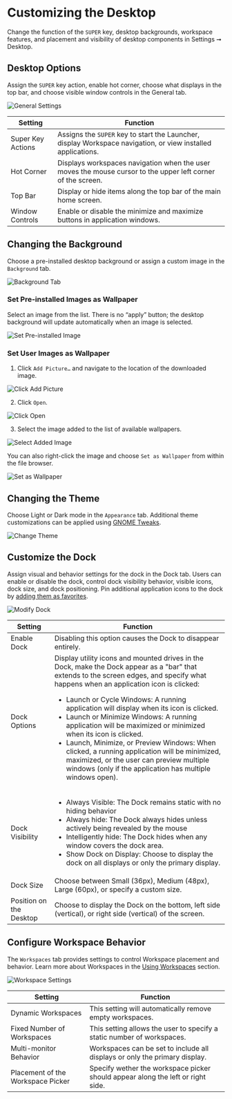 # Customizing the Desktop

Change the function of the `SUPER` key, desktop backgrounds, workspace features, and placement and visibility of desktop components in Settings ➞ Desktop.

## Desktop Options

Assign the `SUPER` key action, enable hot corner, choose what displays in the top bar, and choose visible window controls in the General tab.

![General Settings](/images/customize-desktop/general-settings.png)

| Setting | Function |
|----------|----------|
| Super Key Actions | Assigns the `SUPER` key to start the Launcher, display Workspace navigation, or view installed applications. |
| Hot Corner | Displays workspaces navigation when the user moves the mouse cursor to the upper left corner of the screen. |
| Top Bar | Display or hide items along the top bar of the main home screen. |
| Window Controls | Enable or disable the minimize and maximize buttons in application windows. |

## Changing the Background

Choose a pre-installed desktop background or assign a custom image in the `Background` tab.

![Background Tab](/images/customize-desktop/background-tab.png)

### Set Pre-installed Images as Wallpaper

Select an image from the list. There is no “apply” button; the desktop background will update automatically when an image is selected.

![Set Pre-installed Image](/images/customize-desktop/set-preinstalled-image.png)

### Set User Images as Wallpaper

1. Click `Add Picture…` and navigate to the location of the downloaded image.

![Click Add Picture](/images/customize-desktop/click-add-picture.png)

2. Click `Open`.

![Click Open](/images/customize-desktop/click-open.png)

3. Select the image added to the list of available wallpapers.

![Select Added Image](/images/customize-desktop/select-added-image.png)

You can also right-click the image and choose `Set as Wallpaper` from within the file browser.

![Set as Wallpaper](/images/customize-desktop/set-as-wallpaper.png)

## Changing the Theme

Choose Light or Dark mode in the `Appearance` tab. Additional theme customizations can be applied using [GNOME Tweaks](gnome-tweaks-extensions.md).

![Change Theme](/images/customize-desktop/change-theme.png)

## Customize the Dock

Assign visual and behavior settings for the dock in the Dock tab. Users can enable or disable the dock, control dock visibility behavior, visible icons, dock size, and dock positioning. Pin additional application icons to the dock by [adding them as favorites](/navigate-pop/launching-applications.md#the-dock).

![Modify Dock](/images/customize-desktop/customize-dock.png)

| Setting | Function |
|----------|----------|
| Enable Dock | Disabling this option causes the Dock to disappear entirely. |
| Dock Options | Display utility icons and mounted drives in the Dock, make the Dock appear as a "bar" that extends to the screen edges, and specify what happens when an application icon is clicked: <ul><li>Launch or Cycle Windows: A running application will display when its icon is clicked.</li><li>Launch or Minimize Windows: A running application will be maximized or minimized when its icon is clicked.</li><li>Launch, Minimize, or Preview Windows: When clicked, a running application will be minimized, maximized, or the user can preview multiple windows (only if the application has multiple windows open).  |
| Dock Visibility | <ul><li>Always Visible: The Dock remains static with no hiding behavior</li><li>Always hide: The Dock always hides unless actively being revealed by the mouse</li><li>Intelligently hide: The Dock hides when any window covers the dock area.</li><li>Show Dock on Display: Choose to display the dock on all displays or only the primary display.|
| Dock Size | Choose between Small (36px), Medium (48px), Large (60px), or specify a custom size.|
| Position on the Desktop | Choose to display the Dock on the bottom, left side (vertical), or right side (vertical) of the screen.

## Configure Workspace Behavior

The `Workspaces` tab provides settings to control Workspace placement and behavior. Learn more about Workspaces in the [Using Workspaces](/navigate-pop/using-workspaces.md) section.

![Workspace Settings](/images/customize-desktop/workspace-settings.png)

| Setting | Function |
|---------|----------|
| Dynamic Workspaces | This setting will automatically remove empty workspaces. |
| Fixed Number of Workspaces | This setting allows the user to specify a static number of workspaces. |
| Multi-monitor Behavior | Workspaces can be set to include all displays or only the primary display. |
| Placement of the Workspace Picker | Specify wether the workspace picker should appear along the left or right side. |